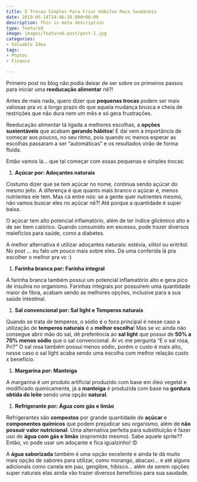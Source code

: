 ```yaml
---
title: 5 Trocas Simples Para Criar Hábitos Mais Saudáveis
date: 2019-05-14T14:46:10.000+06:00
description: This is meta description
type: featured
image: images/featured-post/post-1.jpg
categories:
- Valuable Idea
tags:
- Photos
- Finance

---
```

Primeiro post no blog não podia deixar de ser sobre os primeiros passos para iniciar uma **reeducação alimentar** né?!

Antes de mais nada, quero dizer que **pequenas trocas** podem ser mais valiosas pra vc a longo prazo do que aquela mudança brusca e cheia de restrições que não dura nem um mês e só gera frustrações.

Reeducação alimentar tá ligada a melhores escolhas, a **opções sustentáveis** que acabam **gerando hábitos**! E daí vem a importância de começar aos poucos, no seu ritmo, pois quando vc menos esperar as escolhas passaram a ser “automáticas” e os resultados virão de forma fluida.

Então vamos lá... que tal começar com essas pequenas e simples trocas:

1. **Açúcar por: Adoçantes naturais**

Costumo dizer que se tem açúcar no nome, continua sendo açúcar do mesmo jeito. A diferença é que quanto mais branco o açúcar é, menos nutrientes ele tem. Mas cá entre nós: se a gente quer nutrientes mesmo, não vamos buscar eles no açúcar né?! Até porque a quantidade é super baixa.

O açúcar tem alto potencial inflamatório, além de ter índice glicêmico alto e de ser bem calórico. Quando consumido em excesso, pode trazer diversos malefícios para saúde, como a diabetes.

A melhor alternativa é utilizar adoçantes naturais: estévia, xilitol ou eritritol. No post ... eu falo um pouco mais sobre eles. Dá uma conferida lá pra escolher o melhor pra vc :)

1. **Farinha branca por: Farinha integral**

A farinha branca também possui um potencial inflamatório alto e gera pico de insulina no organismo. Farinhas integrais por possuírem uma quantidade maior de fibra, acabam sendo as melhores opções, inclusive para a sua saúde intestinal.

1. **Sal convencional por: Sal light e Temperos naturais**

Quando se trata de temperos, o sódio é o foco principal é nesse caso a utilização de **temperos naturais** é a **melhor escolha**! Mas se vc ainda não consegue abrir mão do sal, dê preferência ao **sal light** que possui de **50% a 70% menos sódio** que o sal convencional. Aí vc me pergunta “E o sal rosa, Pri?” O sal rosa também possui menos sódio, porém o custo é mais alto, nesse caso o sal light acaba sendo uma escolha com melhor relação custo x benefício.

1. **Margarina por: Manteiga**

A margarina é um produto artificial produzido com base em óleo vegetal e modificado quimicamente, já a **manteiga** é produzida com base na **gordura obtida do leite** sendo uma opção **natural**.

1. **Refrigerante por: Água com gás e limão**

Refrigerantes são **compostos** por grande quantidade de **açúcar** e **componentes químicos** que podem prejudicar seu organismo, além de **não possuir valor nutricional**. Uma alternativa perfeita para substituição é fazer uso de **água com gás e limão** (espremido mesmo). Sabe aquele sprite?? Então, vc pode usar um adoçante e fica igualzinho! 😍

A **água saborizada** também é uma opção excelente e ainda te dá muito mais opção de sabores para utilizar, como morango, abacaxi... e até alguns adicionais como canela em pau, gengibre, hibisco... além de serem opções super naturais elas ainda vão trazer diversos benefícios para sua saudade.